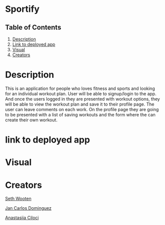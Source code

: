 # Sportify


## Table of Contents

1. [Description](#description)
1. [Link to deployed app](link)
1. [Visual](#visual)
1. [Creators](#creators)

# Description

This is an application for people who loves fitness and sports and looking for an individual workout plan.
User will be able to signup/login to the app. And once the users logged in they are presented with workout options, they will be able to view the workout plan and save it to their profile page. The user can leave comments on each work. On the profile page they are going to be presented with a list of saving workouts and the form where the can create their own workout.

# link to deployed app

# Visual

# Creators

[Seth Wooten](https://github.com/slwooten)

[Jan Carlos Dominguez](https://github.com/JanInquisitor)

[Anastasiia Ciloci](https://github.com/Anastasiia-Ciloci)
